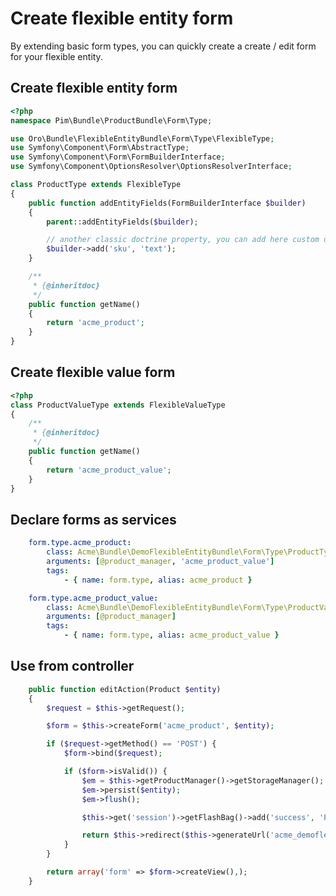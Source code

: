 Create flexible entity form
===========================

By extending basic form types, you can quickly create a create / edit form for your flexible entity.

Create flexible entity form
---------------------------

```php
<?php
namespace Pim\Bundle\ProductBundle\Form\Type;

use Oro\Bundle\FlexibleEntityBundle\Form\Type\FlexibleType;
use Symfony\Component\Form\AbstractType;
use Symfony\Component\Form\FormBuilderInterface;
use Symfony\Component\OptionsResolver\OptionsResolverInterface;

class ProductType extends FlexibleType
{
    public function addEntityFields(FormBuilderInterface $builder)
    {
        parent::addEntityFields($builder);

        // another classic doctrine property, you can add here custom doctrine mapping too
        $builder->add('sku', 'text');
    }

    /**
     * {@inheritdoc}
     */
    public function getName()
    {
        return 'acme_product';
    }
}
```

Create flexible value form
--------------------------

```php
<?php
class ProductValueType extends FlexibleValueType
{
    /**
     * {@inheritdoc}
     */
    public function getName()
    {
        return 'acme_product_value';
    }
}
```

Declare forms as services
-------------------------

```yaml
    form.type.acme_product:
        class: Acme\Bundle\DemoFlexibleEntityBundle\Form\Type\ProductType
        arguments: [@product_manager, 'acme_product_value']
        tags:
            - { name: form.type, alias: acme_product }

    form.type.acme_product_value:
        class: Acme\Bundle\DemoFlexibleEntityBundle\Form\Type\ProductValueType
        arguments: [@product_manager]
        tags:
            - { name: form.type, alias: acme_product_value }
```

Use from controller
-------------------

```php
    public function editAction(Product $entity)
    {
        $request = $this->getRequest();

        $form = $this->createForm('acme_product', $entity);

        if ($request->getMethod() == 'POST') {
            $form->bind($request);

            if ($form->isValid()) {
                $em = $this->getProductManager()->getStorageManager();
                $em->persist($entity);
                $em->flush();

                $this->get('session')->getFlashBag()->add('success', 'Product successfully saved');

                return $this->redirect($this->generateUrl('acme_demoflexibleentity_product_list'));
            }
        }

        return array('form' => $form->createView(),);
    }
```

